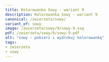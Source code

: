 ```yaml
---
title: Kolorowanka Sowy - wariant 9
description: Kolorowanka Sowy - wariant 9
canonical: /zwierzeta/sowy/
variant_of: sowy
image: /zwierzeta/sowy/9/sowy-9.svg
pdf: /zwierzeta/sowy/9/sowy-9.pdf
alt: "sowy – pobierz i wydrukuj kolorowankę"
tags:
- zwierzeta
- sowy
---
```

